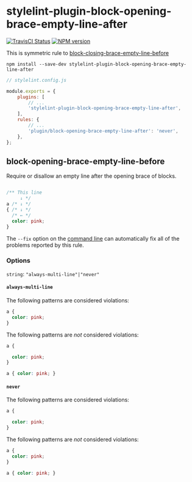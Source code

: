 # stylelint-plugin-block-opening-brace-empty-line-after

[![TravisCI Status](https://travis-ci.org/doochik/stylelint-plugin-block-opening-brace-empty-line-after.svg?branch=master)](https://travis-ci.org/doochik/stylelint-plugin-block-opening-brace-empty-line-after)
[![NPM
version](https://img.shields.io/npm/v/stylelint-plugin-block-opening-brace-empty-line-after.svg)](https://www.npmjs.org/package/stylelint-plugin-block-opening-brace-empty-line-after)

This is symmetric rule to [block-closing-brace-empty-line-before](https://stylelint.io/user-guide/rules/block-closing-brace-empty-line-before)

`npm install --save-dev stylelint-plugin-block-opening-brace-empty-line-after`

```js
// stylelint.config.js

module.exports = {
    plugins: [
        // ...
        'stylelint-plugin-block-opening-brace-empty-line-after',
    ],
    rules: {
        // ...
        'plugin/block-opening-brace-empty-line-after': 'never',
    },
};  
```

## block-opening-brace-empty-line-before

Require or disallow an empty line after the opening brace of blocks.

```css

/** This line
     ↓ */
a /* ↓ */
{ /* ↓ */
  /* ← */
  color: pink;
}
```

The `--fix` option on the [command line](../../../docs/user-guide/cli.md#autofixing-errors) can automatically fix all of the problems reported by this rule.

### Options

`string`: `"always-multi-line"|"never"`

#### `always-multi-line`

The following patterns are considered violations:

```css
a {
  color: pink;
}
```

The following patterns are *not* considered violations:

```css
a {

  color: pink;
}
```

```css
a { color: pink; }
```

#### `never`

The following patterns are considered violations:

```css
a {

  color: pink;
}
```

The following patterns are *not* considered violations:

```css
a {
  color: pink;
}
```

```css
a { color: pink; }
```


